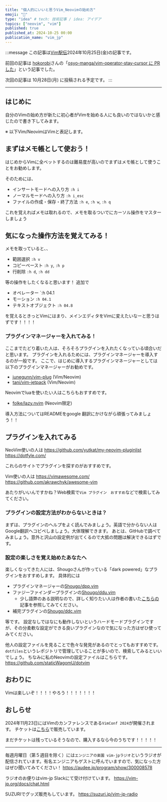 ```yaml
---
title: "個人的にいいと思うVim_Neovimの始め方"
emoji: "🦒"
type: "idea" # tech: 技術記事 / idea: アイデア
topics: ["neovim", "vim"]
published: true
published_at: 2024-10-25 00:00
publication_name: "vim_jp"
---
```

:::message
この​記事は[Vim駅伝](https://vim-jp.org/ekiden/)2024年10月25日(金)の​記事です。

前回の​記事は​ [hokorobi](https://github.com/hokorobi)さんの​「[osyo-manga/vim-operator-stay-cursor に PR した](https://zenn.dev/hokorobi/articles/27234d7ede254e)」と​いう​記事でした。

次回の​記事は​ 10月28日(月) に​投稿される​予定です。
:::

---

## はじめに

自分のVimの始め方が新たに初心者がVimを始める人にも良いのではないかと感じたので書き下してみます。

※ 以下Vim/NeovimはVimと表記します。

## まずはメモ帳として使おう！

はじめからVimに全ベットするのは難易度が高いのでまずはメモ帳として使うことをお勧めします。

そのためには、
- インサートモードへの入り方 `:h i`
- ノーマルモードへの入り方 `:h i_esc`
- ファイルの作成・保存・終了方法 `:h e`, `:h w`, `:h q`

これを覚えればメモは取れるので、メモを取るついでにカーソル操作をマスターしましょう

## 気になった操作方法を覚えてみる！

メモを取っていると、、
- 範囲選択 `:h v`
- コピーペースト `:h y`, `:h p`
- 行削除 `:h d`, `:h dd`

等の操作をしたくなると思います！
追加で
- オペレーター `:h 04.1
- モーション `:h 04.1`
- テキストオブジェクト `:h 04.8`

を覚えるときっとVimにはまり、メインエディタをVimに変えたいなーと思うはずです！！！！

### プラグインマネージャーを入れてみる！

ここまでたどり着いた人は、そろそろプラグインを入れたくなっている頃合いだと思います。
プラグインを入れるためには、プラグインマネージャーを導入するのが一般です。
ここで、はじめに導入するプラグインマネージャーとしては以下のプラグインマネージャーがお勧めです。
- [junegunn/vim-plug](https://github.com/junegunn/vim-plug) (Vim/Neovim)
- [tani/vim-jetpack](https://github.com/tani/vim-jetpack) (Vim/Neovim)

Neovimでluaを使いたい人はこちらもおすすめです。
- [folke/lazy.nvim](https://github.com/folke/lazy.nvim) (Neovim限定)

導入方法についてはREADMEをgoogle 翻訳にかけながら頑張ってみましょう！！

## プラグインを入れてみる

NeoVim使いの人は
https://github.com/yutkat/my-neovim-pluginlist
https://dotfyle.com/

これらのサイトでプラグインを探すのがおすすめです。

Vim使いの人は
https://vimawesome.com/
https://github.com/akrawchyk/awesome-vim

あたりがいいんですかね？Web検索で`Vim プラグイン　おすすめ`などで検索してみてください。

### プラグインの設定方法がわからないときは？

まずは、プラグインのヘルプをよく読んでみましょう。英語で分からない人はGoogle翻訳へコピペしましょう。大体理解できます。
あとは、GitHubで調べてみましょう。意外と沢山の設定例が出てくるので大抵の問題は解決できるはずです。

### 設定の楽しさを覚え始めたあなたへ

楽しくなってきた人には、Shougoさんが作っている「dark powered」なプラグインをおすすめします。
具体的には
- プラグインマネージャーの[Shougo/dpp.vim](https://github.com/Shougo/dpp.vim) 
- ファジーファインダープラグインの[Shougo/ddu.vim](https://github.com/Shougo/ddu.vim)
	- 少し語弊のある説明なので、詳しく知りたい人は作者の書いた[こちらの](https://zenn.dev/shougo/articles/ddu-vim-beta)記事を参照してみてください。
- 補完プラグインの[Shougo/ddc.vim](https://github.com/Shougo/ddc.vim)

等です。
設定なしではなにも動作しないというハードモードプラグインですが、その分柔軟な設定ができる良いプラグインなので気になった方はぜひ使ってみてください。

他人の設定ファイルを見ることで色々な発見があるのでとってもおすすめです。
`dotfiles`というレポジトリで管理していることが多いので、検索してみるといいでしょう。
ちなみに私のNeovimの設定ファイルはこちらです。
https://github.com/staticWagomU/dotvim

## おわりに

Vimは楽しいぞ！！！！やろう！！！！！！！


## おしらせ

2024年11月23日にはVimのカンファレンスである`VimConf 2024`が開催されます。
チケットは[こちら](https://vimconf-2024-ticket.peatix.com/)で販売しています。

まだチケットは残っているそうなので、購入するなら今のうちです！！！！！

---

毎週月曜日（第５週目を除く）には`エンジニアの楽園 vim-jpラジオ`というラジオが配信されています。有名エンジニアもゲストに呼んでいますので、気になった方はぜひ聞いてみてください！
https://audee.jp/program/show/300008578

ラジオのお便りはvim-jp Slackにて受け付けています。
https://vim-jp.org/docs/chat.html

SUZURIでグッズ販売もしています。
https://suzuri.jp/vim-jp-radio
